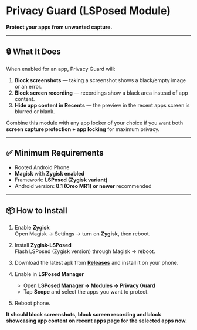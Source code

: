 # Privacy Guard (LSPosed Module)

**Protect your apps from unwanted capture.**

---

## 🔒 What It Does

When enabled for an app, Privacy Guard will:

1. **Block screenshots** — taking a screenshot shows a black/empty image or an error.
2. **Block screen recording** — recordings show a black area instead of app content.
3. **Hide app content in Recents** — the preview in the recent apps screen is blurred or blank.

Combine this module with any app locker of your choice if you want both **screen capture protection + app locking** for maximum privacy.

---

## ✅ Minimum Requirements

- Rooted Android Phone
- **Magisk** with **Zygisk enabled**
- Framework: **LSPosed (Zygisk variant)**
- Android version: **8.1 (Oreo MR1) or newer** recommended

---

## 📦 How to Install

1. Enable **Zygisk**  
   Open Magisk → Settings → turn on **Zygisk**, then reboot.

2. Install **Zygisk-LSPosed**  
   Flash LSPosed (Zygisk version) through Magisk → reboot.

3. Download the latest apk from **[Releases](https://github.com/tan-dew/Privacy-Guard-LSPosed-Module/releases/)** and install it on your phone.

4. Enable in **LSPosed Manager**
    - Open **LSPosed Manager → Modules → Privacy Guard**
    - Tap **Scope** and select the apps you want to protect.

5. Reboot phone.

**It should block screenshots, block screen recording and block showcasing app content on recent apps page for the selected apps now.**
